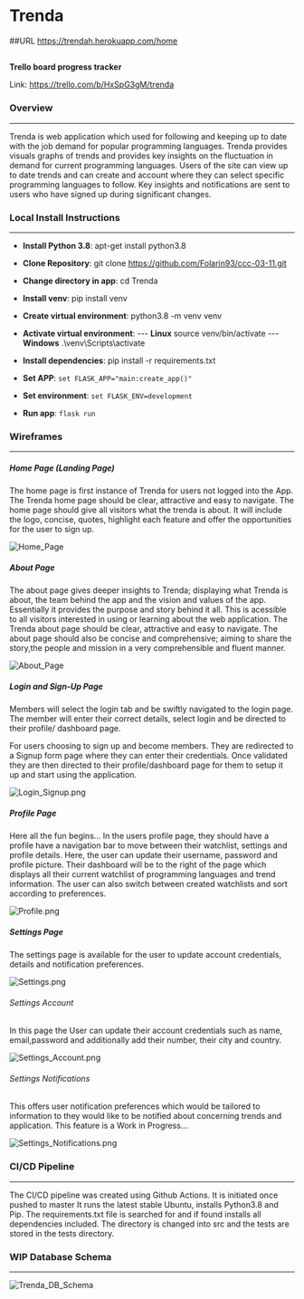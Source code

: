 # Trenda

##URL
https://trendah.herokuapp.com/home

##

**Trello board progress tracker**

Link: https://trello.com/b/HxSpG3gM/trenda

### Overview
___________

Trenda is web application which used for following and keeping up to date with the job demand for popular programming languages. Trenda provides visuals graphs of trends and provides key insights on the fluctuation in demand for current programming languages. 
Users of the site can view up to date trends and can create and account where they can select specific programming languages to follow. Key insights and notifications are sent to users who have signed up during significant changes. 

### Local Install  Instructions
___________
- **Install Python 3.8**: apt-get install python3.8
- **Clone Repository**: git clone https://github.com/Folarin93/ccc-03-11.git
- **Change directory in app**: cd Trenda
- **Install venv**: pip install venv
- **Create virtual environment**: python3.8 -m venv venv
- **Activate virtual environment**: 
--- **Linux** source venv/bin/activate
--- **Windows** .\venv\Scripts\activate
- **Install dependencies**: pip install -r requirements.txt
- **Set APP**: ```set FLASK_APP="main:create_app()"```
- **Set environment**: ```set FLASK_ENV=development```

- **Run app**: ```flask run```

### Wireframes
___________

##### Home Page (Landing Page)
The home page is first instance of Trenda for users not logged into the App. The Trenda home page should be clear, attractive and easy to navigate. The home page should give all visitors what the trenda is about. It will include the logo, concise, quotes, highlight each feature and offer the opportunities for the user to sign up.

![Home_Page](./docs/wireframes/Home_Page_Landing.png)

##### About Page
The about page gives deeper insights to Trenda; displaying what Trenda is about, the team behind the app and the vision and values of the app. Essentially it provides the purpose and story behind it all. This is acessible to all visitors interested in using or learning about the web application. The Trenda about page should be clear, attractive and easy to navigate. The about page should also be concise and comprehensive; aiming to share the story,the people and mission in a very comprehensible and fluent manner.

![About_Page](./docs/wireframes/About_Page.png)


##### Login and Sign-Up Page
Members will select the login tab and be swiftly navigated to the login page. The member will enter their correct details, select login and be directed to their profile/ dashboard page.

For users choosing to sign up and become members. They are redirected to a Signup form page where they can enter their credentials. Once validated they are then directed to their profile/dashboard page for them to setup it up and start using the application.

![Login_Signup.png](./docs/wireframes/Login_Signup.png)

##### Profile Page

Here all the fun begins... In the users profile page, they should have a profile have a navigation bar to move between their watchlist, settings and profile details. Here, the user can update their username, password and profile picture. Their dashboard will be to the right of the page which displays all their current watchlist of programming languages and trend information. The user can also switch between created watchlists and sort according to preferences.

![Profile.png](./docs/wireframes/Profile.png)

##### Settings Page
The settings page is available for the user to update account credentials, details and notification preferences.

![Settings.png](./docs/wireframes/Settings.png)

###### Settings Account

In this page the User can update their account credentials such as name, email,password and additionally add their number, their city and country.

![Settings_Account.png](./docs/wireframes/Settings_Account.png)

###### Settings Notifications
This offers user notification preferences which would be tailored to information to they would like to be notified about concerning trends and application.
This feature is a Work in Progress...

![Settings_Notifications.png](./docs/wireframes/Settings_Notifications.png)

### CI/CD Pipeline
___________

The CI/CD pipeline was created using Github Actions. It is initiated once pushed to master It runs the latest stable Ubuntu, installs Python3.8 and Pip. 
The requirements.txt file is searched for and if found installs all dependencies included. The directory is changed into src and the tests are stored in the tests directory.

### WIP Database Schema
___________

![Trenda_DB_Schema](/docs/DB_Schema.png)